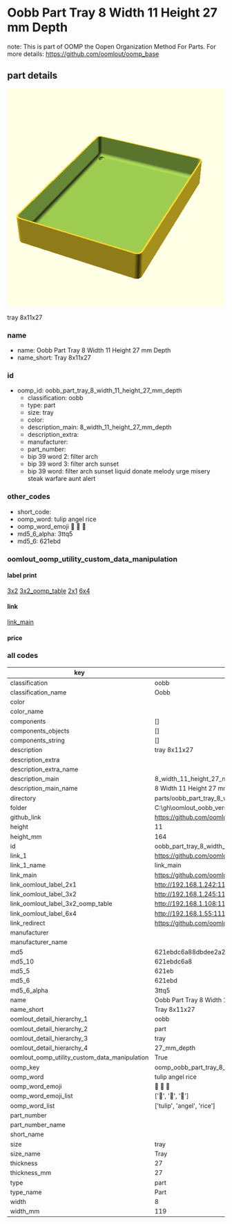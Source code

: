 # Oobb Part Tray 8 Width 11 Height 27 mm Depth  

note: This is part of OOMP the Oopen Organization Method For Parts. For more details: https://github.com/oomlout/oomp_base

##  part details
  

[![](3dpr.png)](3dpr.png)

tray 8x11x27



### name
* name: Oobb Part Tray 8 Width 11 Height 27 mm Depth
* name_short: Tray 8x11x27 
### id
* oomp_id: oobb_part_tray_8_width_11_height_27_mm_depth
  * classification: oobb
  * type: part
  * size: tray
  * color: 
  * description_main: 8_width_11_height_27_mm_depth
  * description_extra: 
  * manufacturer: 
  * part_number: 
  * bip 39 word 2: filter arch
  * bip 39 word 3: filter arch sunset
  * bip 39 word: filter arch sunset liquid donate melody urge misery steak warfare aunt alert

### other_codes
* short_code: 
* oomp_word: tulip angel rice
* oomp_word_emoji :tulip: :angel: :rice:
* md5_6_alpha: 3ttq5
* md5_6: 621ebd






### oomlout_oomp_utility_custom_data_manipulation
#### label print
[3x2](http://192.168.1.245:1112/?label=oomp%203ttq5)
[3x2_oomp_table](http://192.168.1.108:1112/?label=oomp%203ttq5)
[2x1](http://192.168.1.242:1112/?label=oomp%203ttq5)
[6x4](http://192.168.1.55:1112/?label=oomp%203ttq5)    

#### link

[link_main](https://github.com/oomlout/oomlout_oobb_version_4_generated_parts/tree/main/navigation_oomp/oobb/part/tray/8_width_11_height_27_mm_depth/part)                              

#### price







### all codes 
| key | value |  
| --- | --- |  
| classification | oobb |  
| classification_name | Oobb |  
| color |  |  
| color_name |  |  
| components | [] |  
| components_objects | [] |  
| components_string | [] |  
| description | tray 8x11x27 |  
| description_extra |  |  
| description_extra_name |  |  
| description_main | 8_width_11_height_27_mm_depth |  
| description_main_name | 8 Width 11 Height 27 mm Depth |  
| directory | parts/oobb_part_tray_8_width_11_height_27_mm_depth |  
| folder | C:\gh\oomlout_oobb_version_4_generated_parts\parts\oobb_part_tray_8_width_11_height_27_mm_depth |  
| github_link | https://github.com/oomlout/oomlout_oomp_part_src/tree/main/parts/oobb_part_tray_8_width_11_height_27_mm_depth |  
| height | 11 |  
| height_mm | 164 |  
| id | oobb_part_tray_8_width_11_height_27_mm_depth |  
| link_1 | https://github.com/oomlout/oomlout_oobb_version_4_generated_parts/tree/main/navigation_oomp/oobb/part/tray/8_width_11_height_27_mm_depth/part |  
| link_1_name | link_main |  
| link_main | https://github.com/oomlout/oomlout_oobb_version_4_generated_parts/tree/main/navigation_oomp/oobb/part/tray/8_width_11_height_27_mm_depth/part |  
| link_oomlout_label_2x1 | http://192.168.1.242:1112/?label=oomp%203ttq5 |  
| link_oomlout_label_3x2 | http://192.168.1.245:1112/?label=oomp%203ttq5 |  
| link_oomlout_label_3x2_oomp_table | http://192.168.1.108:1112/?label=oomp%203ttq5 |  
| link_oomlout_label_6x4 | http://192.168.1.55:1112/?label=oomp%203ttq5 |  
| link_redirect | https://github.com/oomlout/oomlout_oobb_version_4_generated_parts/tree/main/parts/oobb_tray_08_11_27 |  
| manufacturer |  |  
| manufacturer_name |  |  
| md5 | 621ebdc6a88dbdee2a208825b302c2b3 |  
| md5_10 | 621ebdc6a8 |  
| md5_5 | 621eb |  
| md5_6 | 621ebd |  
| md5_6_alpha | 3ttq5 |  
| name | Oobb Part Tray 8 Width 11 Height 27 mm Depth |  
| name_short | Tray 8x11x27  |  
| oomlout_detail_hierarchy_1 | oobb |  
| oomlout_detail_hierarchy_2 | part |  
| oomlout_detail_hierarchy_3 | tray |  
| oomlout_detail_hierarchy_4 | 27_mm_depth |  
| oomlout_oomp_utility_custom_data_manipulation | True |  
| oomp_key | oomp_oobb_part_tray_8_width_11_height_27_mm_depth |  
| oomp_word | tulip angel rice |  
| oomp_word_emoji | :tulip: :angel: :rice: |  
| oomp_word_emoji_list | [':tulip:', ':angel:', ':rice:'] |  
| oomp_word_list | ['tulip', 'angel', 'rice'] |  
| part_number |  |  
| part_number_name |  |  
| short_name |  |  
| size | tray |  
| size_name | Tray |  
| thickness | 27 |  
| thickness_mm | 27 |  
| type | part |  
| type_name | Part |  
| width | 8 |  
| width_mm | 119 |  
